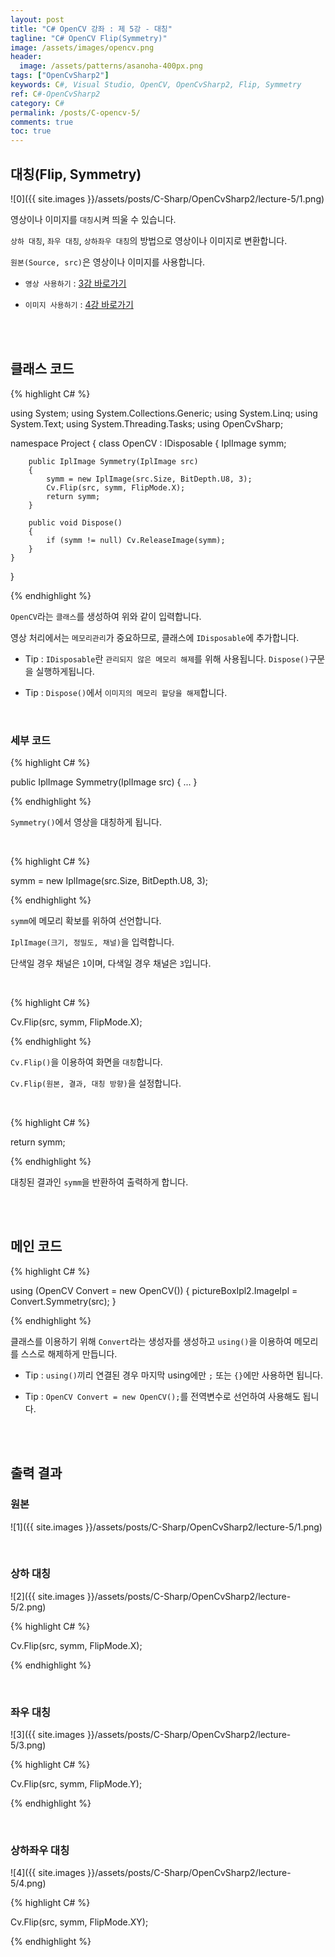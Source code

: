 ```yaml
---
layout: post
title: "C# OpenCV 강좌 : 제 5강 - 대칭"
tagline: "C# OpenCV Flip(Symmetry)"
image: /assets/images/opencv.png
header:
  image: /assets/patterns/asanoha-400px.png
tags: ["OpenCvSharp2"]
keywords: C#, Visual Studio, OpenCV, OpenCvSharp2, Flip, Symmetry
ref: C#-OpenCvSharp2
category: C#
permalink: /posts/C-opencv-5/
comments: true
toc: true
---
```


## 대칭(Flip, Symmetry)

![0]({{ site.images }}/assets/posts/C-Sharp/OpenCvSharp2/lecture-5/1.png)

영상이나 이미지를 `대칭`시켜 띄울 수 있습니다.

`상하 대칭`, `좌우 대칭`, `상하좌우 대칭`의 방법으로 영상이나 이미지로 변환합니다.

`원본(Source, src)`은 영상이나 이미지를 사용합니다.

- `영상 사용하기` : [3강 바로가기][3강]

- `이미지 사용하기` : [4강 바로가기][4강]

<br>
<br>

## 클래스 코드

{% highlight C# %}

using System;
using System.Collections.Generic;
using System.Linq;
using System.Text;
using System.Threading.Tasks;
using OpenCvSharp;

namespace Project
{
    class OpenCV : IDisposable
    {
        IplImage symm;
            
        public IplImage Symmetry(IplImage src)
        {
            symm = new IplImage(src.Size, BitDepth.U8, 3);
            Cv.Flip(src, symm, FlipMode.X);
            return symm;
        } 
        
        public void Dispose()
        {
            if (symm != null) Cv.ReleaseImage(symm);
        }
    }
}                    

{% endhighlight %}

`OpenCV`라는 `클래스`를 생성하여 위와 같이 입력합니다.

영상 처리에서는 `메모리관리`가 중요하므로, 클래스에 `IDisposable`에 추가합니다.

- Tip : `IDisposable`란 `관리되지 않은 메모리 해제`를 위해 사용됩니다. `Dispose()`구문을 실행하게됩니다.

- Tip : `Dispose()`에서 `이미지의 메모리 할당을 해제`합니다.

<br>

### 세부 코드

{% highlight C# %}

public IplImage Symmetry(IplImage src)
{
    ...
} 

{% endhighlight %}

`Symmetry()`에서 영상을 대칭하게 됩니다.

<br>

{% highlight C# %}

symm = new IplImage(src.Size, BitDepth.U8, 3);

{% endhighlight %}

`symm`에 메모리 확보를 위하여 선언합니다.

`IplImage(크기, 정밀도, 채널)`을 입력합니다.

단색일 경우 채널은 `1`이며, 다색일 경우 채널은 `3`입니다.

<br>

{% highlight C# %}

Cv.Flip(src, symm, FlipMode.X);

{% endhighlight %}

`Cv.Flip()`을 이용하여 화면을 `대칭`합니다.

`Cv.Flip(원본, 결과, 대칭 방향)`을 설정합니다.

<br>

{% highlight C# %}

return symm;

{% endhighlight %}

대칭된 결과인 `symm`을 반환하여 출력하게 합니다.

<br>
<br>

## 메인 코드

{% highlight C# %}

using (OpenCV Convert = new OpenCV())
{
    pictureBoxIpl2.ImageIpl = Convert.Symmetry(src);
}

{% endhighlight %}

클래스를 이용하기 위해 `Convert`라는 생성자를 생성하고 `using()`을 이용하여 메모리를 스스로 해제하게 만듭니다.

- Tip : `using()`끼리 연결된 경우 마지막 using에만 `;` 또는 `{}`에만 사용하면 됩니다.

- Tip : `OpenCV Convert = new OpenCV();`를 전역변수로 선언하여 사용해도 됩니다.

<br>
<br>

## 출력 결과

### 원본

![1]({{ site.images }}/assets/posts/C-Sharp/OpenCvSharp2/lecture-5/1.png)

<br>

### 상하 대칭

![2]({{ site.images }}/assets/posts/C-Sharp/OpenCvSharp2/lecture-5/2.png)

{% highlight C# %}

Cv.Flip(src, symm, FlipMode.X);

{% endhighlight %}

<br>

### 좌우 대칭

![3]({{ site.images }}/assets/posts/C-Sharp/OpenCvSharp2/lecture-5/3.png)

{% highlight C# %}

Cv.Flip(src, symm, FlipMode.Y);

{% endhighlight %}

<br>

### 상하좌우 대칭

![4]({{ site.images }}/assets/posts/C-Sharp/OpenCvSharp2/lecture-5/4.png)

{% highlight C# %}

Cv.Flip(src, symm, FlipMode.XY);

{% endhighlight %}

[3강]: https://076923.github.io/posts/C-opencv-3/
[4강]: https://076923.github.io/posts/C-opencv-4/
